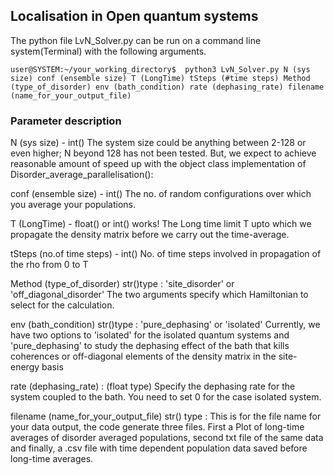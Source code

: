 ## Localisation in Open quantum systems

The python file LvN_Solver.py can be run on a command line system(Terminal) with the following arguments.

```console
user@SYSTEM:~/your_working_directory$  python3 LvN_Solver.py N (sys size) conf (ensemble size) T (LongTime) tSteps (#time steps) Method (type_of_disorder) env (bath_condition) rate (dephasing_rate) filename (name_for_your_output_file)
```
### Parameter description

N (sys size) - int()
The system size could be anything between 2-128 or even higher; N beyond 128 has not been tested. But, we expect to achieve reasonable amount of speed up with the object class implementation of Disorder_average_parallelisation():


conf (ensemble size) - int()
The no. of random configurations over which you average your populations. 


T (LongTime) - float() or int() works!
The Long time limit T upto which we propagate the density matrix before we carry out the time-average. 


tSteps (no.of time steps) - int()
No. of time steps involved in propagation of the rho from 0 to T

Method (type_of_disorder) str()type : 'site_disorder' or 'off_diagonal_disorder' 
The two arguments specify which Hamiltonian to select for the calculation.

env (bath_condition) str()type : 'pure_dephasing' or 'isolated'
Currently, we have two options to 'isolated' for the isolated quantum systems and 'pure_dephasing' to study the dephasing effect of the bath that kills coherences or off-diagonal elements of the density matrix in the site-energy basis

rate (dephasing_rate) : (float type)
Specify the dephasing rate for the system coupled to the bath. 
You need to set 0 for the case isolated system. 


filename (name_for_your_output_file) str() type :
This is for the file name for your data output, the code generate three files. First a Plot of long-time averages of disorder averaged populations, second txt file of the same data and finally, a .csv file with time dependent population data saved before long-time averages.
